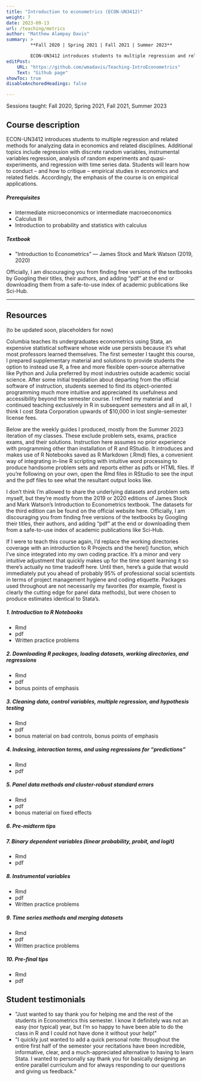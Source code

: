 ```yaml
---
title: "Introduction to econometrics (ECON-UN3412)"
weight: 7
date: 2023-09-13
url: /teaching/metrics
author: "Matthew Alampay Davis"
summary: >
         **Fall 2020 | Spring 2021 | Fall 2021 | Summer 2023**

         ECON-UN3412 introduces students to multiple regression and related methods for analyzing data in economics and related disciplines. Additional topics include regression with discrete random variables, instrumental variables regression, analysis of random experiments and quasi-experiments, and regression with time series data. Students will learn how to conduct and how to critique empirical studies in economics and related fields.
editPost:
    URL: "https://github.com/wmadavis/Teaching-IntroEconometrics"
    Text: "Github page"
showToc: true
disableAnchoredHeadings: false

---
```


Sessions taught: Fall 2020, Spring 2021, Fall 2021, Summer 2023

## Course description

ECON-UN3412 introduces students to multiple regression and related methods for analyzing data in economics and related disciplines. Additional topics include regression with discrete random variables, instrumental variables regression, analysis of random experiments and quasi-experiments, and regression with time series data. Students will learn how to conduct – and how to critique – empirical studies in economics and related fields. Accordingly, the emphasis of the course is on empirical applications.

##### Prerequisites

+ Intermediate microeconomics or intermediate macroeconomics
+ Calculus III
+ Introduction to probability and statistics with calculus

##### Textbook

+ "Introduction to Econometrics” — James Stock and Mark Watson (2019, 2020)

Officially, I am discouraging you from finding free versions of the textbooks by Googling their titles, their authors, and adding “pdf” at the end or downloading them from a safe-to-use index of academic publications like Sci-Hub.

---

## Resources

(to be updated soon, placeholders for now)

Columbia teaches its undergraduates econometrics using Stata, an expensive statistical software whose wide use persists because it’s what most professors learned themselves. The first semester I taught this course, I prepared supplementary material and solutions to provide students the option to instead use R, a free and more flexible open-source alternative like Python and Julia preferred by most industries outside academic social science. After some initial trepidation about departing from the official software of instruction, students seemed to find its object-oriented programming much more intuitive and appreciated its usefulness and accessibility beyond the semester course. I refined my material and continued teaching exclusively in R in subsequent semesters and all in all, I think I cost Stata Corporation upwards of $10,000 in lost single-semester license fees.

Below are the weekly guides I produced, mostly from the Summer 2023 iteration of my classes. These exclude problem sets, exams, practice exams, and their solutions. Instruction here assumes no prior experience with programming other than installation of R and RStudio. It introduces and makes use of R Notebooks saved as R Markdown (.Rmd) files, a convenient way of integrating in-line R scripting with intuitive word processing to produce handsome problem sets and reports either as pdfs or HTML files. If you’re following on your own, open the Rmd files in RStudio to see the input and the pdf files to see what the resultant output looks like.

I don’t think I’m allowed to share the underlying datasets and problem sets myself, but they’re mostly from the 2019 or 2020 editions of James Stock and Mark Watson’s Introduction to Econometrics textbook. The datasets for the third edition can be found on the official website here. Officially, I am discouraging you from finding free versions of the textbooks by Googling their titles, their authors, and adding “pdf” at the end or downloading them from a safe-to-use index of academic publications like Sci-Hub.

If I were to teach this course again, I’d replace the working directories coverage with an introduction to R Projects and the here() function, which I’ve since integrated into my own coding practice. It’s a minor and very intuitive adjustment that quickly makes up for the time spent learning it so there’s actually no time tradeoff here. Until then, here’s a guide that would immediately put you ahead of probably 95% of professional social scientists in terms of project management hygiene and coding etiquette. Packages used throughout are not necessarily my favorites (for example, fixest is clearly the cutting edge for panel data methods), but were chosen to produce estimates identical to Stata’s.

##### 1. Introduction to R Notebooks

+ Rmd
+ pdf
+ Written practice problems

##### 2. Downloading R packages, loading datasets, working directories, and regressions

+ Rmd
+ pdf
+ bonus points of emphasis

##### 3. Cleaning data, control variables, multiple regression, and hypothesis testing

+ Rmd
+ pdf
+ bonus material on bad controls, bonus points of emphasis

##### 4. Indexing, interaction terms, and using regressions for “predictions”

+ Rmd
+ pdf

##### 5. Panel data methods and cluster-robust standard errors

+ Rmd
+ pdf
+ bonus material on fixed effects

##### 6. Pre-midterm tips

##### 7. Binary dependent variables (linear probability, probit, and logit)

+ Rmd
+ pdf

##### 8. Instrumental variables

+ Rmd
+ pdf
+ Written practice problems

##### 9. Time series methods and merging datasets

+ Rmd
+ pdf
+ Written practice problems

##### 10. Pre-final tips


+ Rmd
+ pdf

## Student testimonials

+ "Just wanted to say thank you for helping me and the rest of the students in Econometrics this semester. I know it definitely was not an easy (nor typical) year, but I’m so happy to have been able to do the class in R and I could not have done it without your help!"
+ "I quickly just wanted to add a quick personal note: throughout the entire first half of the semester your recitations have been incredible, informative, clear, and a much-appreciated alternative to having to learn Stata. I wanted to personally say thank you for basically designing an entire parallel curriculum and for always responding to our questions and giving us feedback."